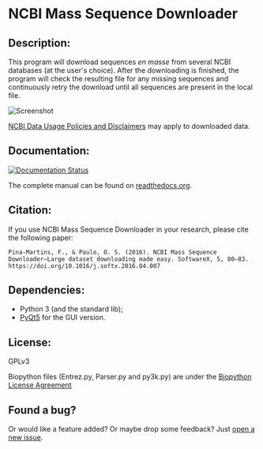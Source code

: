 # NCBI Mass Sequence Downloader


## Description:
This program will download sequences *en masse* from several NCBI databases (at the user's choice).
After the downloading is finished, the program will check the resulting file for any missing sequences and continuously retry the download until all sequences are present in the local file.

![Screenshot](docs/assets/screenshot.png)

[NCBI Data Usage Policies and Disclaimers](https://www.ncbi.nlm.nih.gov/home/about/policies.shtml) may apply to downloaded data.

## Documentation:
[![Documentation Status](https://readthedocs.org/projects/ncbi-mass-sequence-downloader/badge/?version=latest)](http://ncbi-mass-sequence-downloader.readthedocs.io/en/latest/?badge=latest)

The complete manual can be found on [readthedocs.org](http://ncbi-mass-sequence-downloader.readthedocs.io/en/latest/).

## Citation:
If you use NCBI Mass Sequence Downloader in your research, please cite the following paper:

```
Pina-Martins, F., & Paulo, O. S. (2016). NCBI Mass Sequence Downloader–Large dataset downloading made easy. SoftwareX, 5, 80–83. https://doi.org/10.1016/j.softx.2016.04.007
```

## Dependencies:
* Python 3 (and the standard lib);
* [PyQt5](http://www.riverbankcomputing.com/software/pyqt/intro) for the GUI version.


## License:
GPLv3

Biopython files (Entrez.py, Parser.py and py3k.py) are under the [Biopython License Agreement](http://www.biopython.org/DIST/LICENSE)

## Found a bug?
Or would like a feature added? Or maybe drop some feedback?
Just [open a new issue](https://github.com/StuntsPT/NCBI_Mass_Downloader/issues/new).

